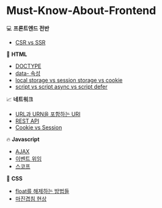# Must-Know-About-Frontend

:computer: **프론트엔드 전반**

* [CSR vs SSR](https://github.com/baeharam/Must-Know-About-Frontend/blob/master/Notes/Frontend/CSR%20vs%20SSR.md)

:page_with_curl: **HTML**

* [DOCTYPE](https://github.com/baeharam/Must-Know-About-Frontend/blob/master/Notes/HTML/DOCTYPE.md)
* [data- 속성](https://github.com/baeharam/Must-Know-About-Frontend/blob/master/Notes/HTML/data-%20%EC%86%8D%EC%84%B1.md)
* [local storage vs session storage vs cookie](https://github.com/baeharam/Must-Know-About-Frontend/blob/master/Notes/HTML/local%20storage%20vs%20session%20storage%20vs%20cookie.md)
* [script vs script async vs script defer](https://github.com/baeharam/Must-Know-About-Frontend/blob/master/Notes/HTML/script%2C%20script%20async%2C%20script%20defer.md)

 :chart_with_upwards_trend: **네트워크**

* [URL과 URN을 포함하는 URI](https://github.com/baeharam/Must-Know-About-Frontend/blob/master/Notes/Network/URL%EA%B3%BC%20URN%EC%9D%84%20%ED%8F%AC%ED%95%A8%ED%95%98%EB%8A%94%20URI.md)
* [REST API](https://github.com/baeharam/Must-Know-About-Frontend/blob/master/Notes/Network/REST%20API.md)
* [Cookie vs Session](https://github.com/baeharam/Must-Know-About-Frontend/blob/master/Notes/Network/Cookie%20vs%20Session.md)

:fire: **Javascript**

* [AJAX](https://github.com/baeharam/Must-Know-About-Frontend/blob/master/Notes/Javascript/AJAX.md)
* [이벤트 위임](https://github.com/baeharam/Must-Know-About-Frontend/blob/master/Notes/Javascript/%EC%9D%B4%EB%B2%A4%ED%8A%B8%20%EC%9C%84%EC%9E%84.md)
* [스코프](https://github.com/baeharam/Must-Know-About-Frontend/blob/master/Notes/Javascript/scope.md)

:lipstick: **CSS**

* [float를 해제하는 방법들](https://github.com/baeharam/Must-Know-About-Frontend/blob/master/Notes/CSS/float%EB%A5%BC%20%ED%95%B4%EC%A0%9C%ED%95%98%EB%8A%94%204%EA%B0%80%EC%A7%80%20%EB%B0%A9%EB%B2%95.md)
* [마진겹침 현상](https://github.com/baeharam/Must-Know-About-Frontend/blob/master/Notes/CSS/%EB%A7%88%EC%A7%84%20%EA%B2%B9%EC%B9%A8%ED%98%84%EC%83%81.md)